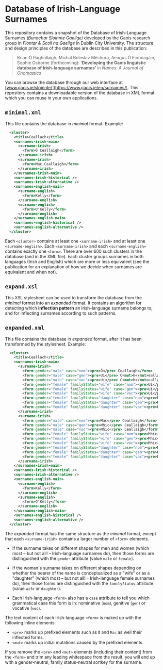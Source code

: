 # Database of Irish-Language Surnames

This repository contains a snapshot of the Database of Irish-Language Surnames *(Bunachar Sloinnte Gaeilge)* developed by the Gaois research group in *Fiontar & Scoil na Gaeilge* in Dublin City University. The structure and design principles of the database are described in this publication:

> Brian Ó Raghallaigh,  Michal Boleslav Měchura, Aengus Ó Fionnagáin, Sophie Osborne (forthcoming):
> **‘Developing the Gaois linguistic database of Irish-language surnames’** 
> in *Names: A Journal of Onomastics*

You can browse the database through our web interface at [www.gaois.ie/sloinnte/](https://www.gaois.ie/en/surnames/). This repository contains a downloadable version of the database in XML format which you can reuse in your own applications.

## `minimal.xml`

This file contains the database in *minimal* format. Example:

```xml
  <cluster>
    <title>Ceallach</title>
    <surnames-irish-main>
      <surname-irish>
        <form>Ó Ceallaigh</form>
      </surname-irish>
      <surname-irish>
        <form>Mac Ceallaigh</form>
      </surname-irish>
    </surnames-irish-main>
    <surnames-irish-historical />
    <surnames-irish-alternative />
    <surnames-english-main>
      <surname-english>
        <form>Kelly</form>
      </surname-english>
      <surname-english>
        <form>O'Kelly</form>
      </surname-english>
    </surnames-english-main>
    <surnames-english-historical />
    <surnames-english-alternative />
  </cluster>
```

Each `<cluster>` contains at least one `<surname-irish>` and at least one `<surname-english>`. Each `<surname-irish>` and each `<surname-english>` contains exactly one `<form>`. There are over 600 such clusters in the database (and in the XML file). Each cluster groups surnames in both languages (Irish and English) which are more or less equivalent (see the publication for an explanation of how we decide when surnames are equivalent and when not).

## `expand.xsl`

This XSL stylesheet can be used to transform the database from the *minimal* format into an *expanded* format. It contains an algorithm for detecting which **inflection pattern** an Irish-language surname belongs to, and for inflecting surnames according to such patterns.

## `expanded.xml`

This file contains the database in *expanded* format, after it has been transformed by the stylesheet. Example:

```xml
  <cluster>
    <title>Ceallach</title>
    <surnames-irish-main>
      <surname-irish>
        <form gender="male" case="nom"><pre>Ó</pre> Ceallaigh</form>
        <form gender="male" case="gen"><pre>Uí</pre> C<mut>h</mut>eallaigh</form>
        <form gender="male" case="voc"><pre>Uí</pre> C<mut>h</mut>eallaigh</form>
        <form gender="female" familyStatus="wife" case="nom"><pre>Uí</pre> C<mut>h</mut>eallaigh</form>
        <form gender="female" familyStatus="wife" case="gen"><pre>Uí</pre> C<mut>h</mut>eallaigh</form>
        <form gender="female" familyStatus="wife" case="voc"><pre>Uí</pre> C<mut>h</mut>eallaigh</form>
        <form gender="female" familyStatus="daughter" case="nom"><pre>Ní</pre> C<mut>h</mut>eallaigh</form>
        <form gender="female" familyStatus="daughter" case="gen"><pre>Ní</pre> C<mut>h</mut>eallaigh</form>
        <form gender="female" familyStatus="daughter" case="voc"><pre>Ní</pre> C<mut>h</mut>eallaigh</form>
      </surname-irish>
      <surname-irish>
        <form gender="male" case="nom"><pre>Mac</pre> Ceallaigh</form>
        <form gender="male" case="gen"><pre>Mhic</pre> Ceallaigh</form>
        <form gender="male" case="voc"><pre>Mhic</pre> Ceallaigh</form>
        <form gender="female" familyStatus="wife" case="nom"><pre>Mhic</pre> Ceallaigh</form>
        <form gender="female" familyStatus="wife" case="gen"><pre>Mhic</pre> Ceallaigh</form>
        <form gender="female" familyStatus="wife" case="voc"><pre>Mhic</pre> Ceallaigh</form>
        <form gender="female" familyStatus="daughter" case="nom"><pre>Nic</pre> Ceallaigh</form>
        <form gender="female" familyStatus="daughter" case="gen"><pre>Nic</pre> Ceallaigh</form>
        <form gender="female" familyStatus="daughter" case="voc"><pre>Nic</pre> Ceallaigh</form>
      </surname-irish>
    </surnames-irish-main>
    <surnames-irish-historical />
    <surnames-irish-alternative />
    <surnames-english-main>
      <surname-english>
        <form>Kelly</form>
      </surname-english>
      <surname-english>
        <form>O'Kelly</form>
      </surname-english>
    </surnames-english-main>
    <surnames-english-historical />
    <surnames-english-alternative />
  </cluster>
```

The *expanded* format has the same structure as the *minimal* format, except that each `<surname-irish>` contains a larger number of `<form>` elements.

- If the surname takes on different shapes for men and women (which most – but not all! – Irish-language surnames do), then those forms are distinguished with the  `gender` attribute (value `male` or `female`).

- If the woman's surname takes on different shapes depending on whether the bearer of the name is conceptualized as a "wife" or as a "daughter" (which most – but not all! – Irish-language female surnames do), then those forms are distinguished with the `familyStatus` attribute (value `wife` or `daughter`).

- Each Irish-language `<form>` also has a `case` attribute to tell you which grammatical case this form is in: nominative (`nom`), genitive (`gen`) or vocative (`voc`).

The text content of each Irish-language `<form>` is maked up with the following inline elements:

- `<pre>` marks up prefixed elements such as `Ó` and `Mac` as well their inflected forms.
- `<mut>` marks up initial mutations caused  by the prefixed elements.

If you remove the `<pre>` and `<mut>` elements (including their content) from the `<form>` and trim any leading whitespace from the result, you will end up with a gender-neutral, family status-neutral sortkey for the surname.

